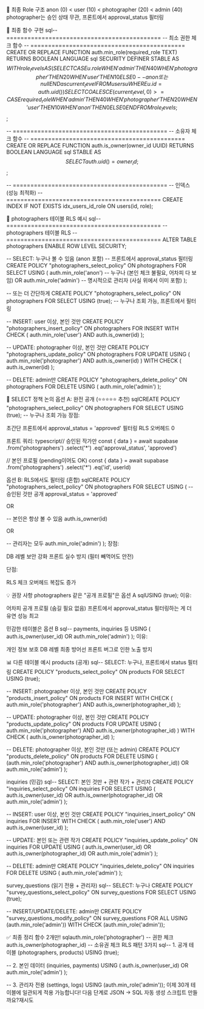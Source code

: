 🎯 최종 Role 구조
anon (0) < user (10) < photographer (20) < admin (40)
photographer는 승인 상태 무관, 프론트에서 approval_status 필터링

🔧 최종 함수 구현
sql-- ============================================
-- 최소 권한 체크 함수
-- ============================================
CREATE OR REPLACE FUNCTION auth.min_role(required_role TEXT)
RETURNS BOOLEAN
LANGUAGE sql
SECURITY DEFINER
STABLE
AS $$
  WITH role_levels AS (
    SELECT 
      CASE u.role
        WHEN 'admin' THEN 40
        WHEN 'photographer' THEN 20
        WHEN 'user' THEN 10
        ELSE 0  -- anon 또는 null
      END as current_level
    FROM users u
    WHERE u.id = auth.uid()
  )
  SELECT 
    COALESCE(current_level, 0) >= 
    CASE required_role
      WHEN 'admin' THEN 40
      WHEN 'photographer' THEN 20
      WHEN 'user' THEN 10
      WHEN 'anon' THEN 0
      ELSE 0
    END
  FROM role_levels;
$$;

-- ============================================
-- 소유자 체크 함수
-- ============================================
CREATE OR REPLACE FUNCTION auth.is_owner(owner_id UUID)
RETURNS BOOLEAN
LANGUAGE sql
STABLE
AS $$
  SELECT auth.uid() = owner_id;
$$;

-- ============================================
-- 인덱스 (성능 최적화)
-- ============================================
CREATE INDEX IF NOT EXISTS idx_users_id_role 
ON users(id, role);

📝 photographers 테이블 RLS 예시
sql-- ============================================
-- photographers 테이블 RLS
-- ============================================
ALTER TABLE photographers ENABLE ROW LEVEL SECURITY;

-- SELECT: 누구나 볼 수 있음 (anon 포함)
-- 프론트에서 approval_status 필터링
CREATE POLICY "photographers_select_policy"
ON photographers FOR SELECT
USING (
  auth.min_role('anon')  -- 누구나 (본인 체크 불필요, 어차피 다 보임)
  OR auth.min_role('admin')  -- 명시적으로 관리자 (사실 위에서 이미 포함)
);

-- 또는 더 간단하게
CREATE POLICY "photographers_select_policy"
ON photographers FOR SELECT
USING (true);  -- 누구나 조회 가능, 프론트에서 필터링

-- INSERT: user 이상, 본인 것만
CREATE POLICY "photographers_insert_policy"
ON photographers FOR INSERT
WITH CHECK (
  auth.min_role('user') 
  AND auth.is_owner(id)
);

-- UPDATE: photographer 이상, 본인 것만
CREATE POLICY "photographers_update_policy"
ON photographers FOR UPDATE
USING (
  auth.min_role('photographer')
  AND auth.is_owner(id)
)
WITH CHECK (
  auth.is_owner(id)
);

-- DELETE: admin만
CREATE POLICY "photographers_delete_policy"
ON photographers FOR DELETE
USING (
  auth.min_role('admin')
);

🤔 SELECT 정책 논의
옵션 A: 완전 공개 (⭐⭐⭐⭐⭐ 추천)
sqlCREATE POLICY "photographers_select_policy"
ON photographers FOR SELECT
USING (true);  -- 누구나 조회 가능
장점:

초간단
프론트에서 approval_status = 'approved' 필터링
RLS 오버헤드 0

프론트 쿼리:
typescript// 승인된 작가만
const { data } = await supabase
  .from('photographers')
  .select('*')
  .eq('approval_status', 'approved')

// 본인 프로필 (pending이어도 OK)
const { data } = await supabase
  .from('photographers')
  .select('*')
  .eq('id', userId)

옵션 B: RLS에서도 필터링 (혼합)
sqlCREATE POLICY "photographers_select_policy"
ON photographers FOR SELECT
USING (
  -- 승인된 것만 공개
  approval_status = 'approved'
  
  OR
  
  -- 본인은 항상 볼 수 있음
  auth.is_owner(id)
  
  OR
  
  -- 관리자는 모두
  auth.min_role('admin')
);
장점:

DB 레벨 보안 강화
프론트 실수 방지 (필터 빼먹어도 안전)

단점:

RLS 체크 오버헤드
복잡도 증가


💡 권장 사항
photographers 같은 "공개 프로필"은 옵션 A
sqlUSING (true);
이유:

어차피 공개 프로필 (숨길 필요 없음)
프론트에서 approval_status 필터링하는 게 더 유연
성능 최고

민감한 테이블은 옵션 B
sql-- payments, inquiries 등
USING (
  auth.is_owner(user_id)
  OR auth.min_role('admin')
);
이유:

개인 정보 보호
DB 레벨 최종 방어선
프론트 버그로 인한 노출 방지


📊 다른 테이블 예시
products (공개)
sql-- SELECT: 누구나, 프론트에서 status 필터링
CREATE POLICY "products_select_policy"
ON products FOR SELECT
USING (true);

-- INSERT: photographer 이상, 본인 것만
CREATE POLICY "products_insert_policy"
ON products FOR INSERT
WITH CHECK (
  auth.min_role('photographer')
  AND auth.is_owner(photographer_id)
);

-- UPDATE: photographer 이상, 본인 것만
CREATE POLICY "products_update_policy"
ON products FOR UPDATE
USING (
  auth.min_role('photographer')
  AND auth.is_owner(photographer_id)
)
WITH CHECK (
  auth.is_owner(photographer_id)
);

-- DELETE: photographer 이상, 본인 것만 (또는 admin)
CREATE POLICY "products_delete_policy"
ON products FOR DELETE
USING (
  (auth.min_role('photographer') AND auth.is_owner(photographer_id))
  OR auth.min_role('admin')
);

inquiries (민감)
sql-- SELECT: 본인 것만 + 관련 작가 + 관리자
CREATE POLICY "inquiries_select_policy"
ON inquiries FOR SELECT
USING (
  auth.is_owner(user_id)
  OR auth.is_owner(photographer_id)
  OR auth.min_role('admin')
);

-- INSERT: user 이상, 본인 것만
CREATE POLICY "inquiries_insert_policy"
ON inquiries FOR INSERT
WITH CHECK (
  auth.min_role('user')
  AND auth.is_owner(user_id)
);

-- UPDATE: 본인 또는 관련 작가
CREATE POLICY "inquiries_update_policy"
ON inquiries FOR UPDATE
USING (
  auth.is_owner(user_id)
  OR auth.is_owner(photographer_id)
  OR auth.min_role('admin')
);

-- DELETE: admin만
CREATE POLICY "inquiries_delete_policy"
ON inquiries FOR DELETE
USING (
  auth.min_role('admin')
);

survey_questions (읽기 전용 + 관리자)
sql-- SELECT: 누구나
CREATE POLICY "survey_questions_select_policy"
ON survey_questions FOR SELECT
USING (true);

-- INSERT/UPDATE/DELETE: admin만
CREATE POLICY "survey_questions_modify_policy"
ON survey_questions FOR ALL
USING (auth.min_role('admin'))
WITH CHECK (auth.min_role('admin'));

✅ 최종 정리
함수 2개만!
sqlauth.min_role('photographer')  -- 권한 체크
auth.is_owner(photographer_id) -- 소유권 체크
RLS 패턴 3가지
sql-- 1. 공개 테이블 (photographers, products)
USING (true);

-- 2. 본인 데이터 (inquiries, payments)
USING (
  auth.is_owner(user_id)
  OR auth.min_role('admin')
);

-- 3. 관리자 전용 (settings, logs)
USING (auth.min_role('admin'));
이제 30개 테이블에 일관되게 적용 가능합니다!
다음 단계로 JSON → SQL 자동 생성 스크립트 만들까요?재시도